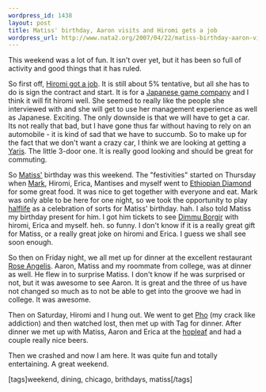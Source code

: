 ```yaml
--- 
wordpress_id: 1438
layout: post
title: Matiss' birthday, Aaron visits and Hiromi gets a job
wordpress_url: http://www.nata2.org/2007/04/22/matiss-birthday-aaron-visits-and-hiromi-gets-a-job/
---
```

<p>This weekend was a lot of fun. It isn't over yet, but it has been so full of activity and good things that it has ruled. </p> <p>So first off, <a href="http://hirominakazawa.com/2007/04/19/a-new-job/">Hiromi got a job</a>. It is still about 5% tentative, but all she has to do is sign the contract and start. It is for a <a href="http://www.google.com/search?hl=en&amp;q=namco+bandai">Japanese game company</a> and I think it will fit hiromi well. She seemed to really like the people she interviewed with and she will get to use her management experience as well as Japanese. Exciting. The only downside is that we will have to get a car. Its not really that bad, but I have gone thus far without having to rely on an automobile - it is kind of sad that we have to succumb. So to make up for the fact that we don't want a crazy car, I think we are looking at getting a <a href="http://www.toyota.com/yaris/">Yaris</a>. The little 3-door one. It is really good looking and should be great for commuting. </p> <p>So <a href="http://therats.org">Matiss'</a> birthday was this weekend. The "festivities" started on Thursday when <a href="http://markhaywardismyhero.com/">Mark</a>, Hiromi, Erica, Mantises and myself went to <a href="http://metromix.chicagotribune.com/dining/32755,0,425618.venue">Ethiopian Diamond</a> for some great food. It was nice to get together with everyone and eat. Mark was only able to be here for one night, so we took the opportunity to play <a href="http://www.steampowered.com/v/index.php?area=game&amp;AppId=320">halflife</a> as a celebration of sorts for Matiss' birthday. hah. I also told Matiss my birthday present for him. I got him tickets to see <a href="http://en.wikipedia.org/wiki/Dimmu_Borgir">Dimmu Borgir</a> with hiromi, Erica and myself. heh. so funny. I don't know if it is a really great gift for Matiss, or a really great joke on hiromi and Erica. I guess we shall see soon enough. </p> <p>So then on Friday night, we all met up for dinner at the excellent restaurant <a href="http://www.roseangelis.com/">Rose Angelis</a>. Aaron, Matiss and my roommate from college, was at dinner as well. He flew in to surprise Matiss. I don't know if he was surprised or not, but it was awesome to see Aaron. It is great and the three of us have not changed so much as to not be able to get into the groove we had in college. It was awesome. </p> <p>Then on Saturday, Hiromi and I hung out. We went to get <a href="http://en.wikipedia.org/wiki/Ph%E1%BB%9F">Pho</a> (my crack like addiction) and then watched lost, then met up with Tag for dinner. After dinner we met up with Matiss, Aaron and Erica at the <a href="http://www.hopleaf.com/">hopleaf</a> and had a couple really nice beers. </p> <p>Then we crashed and now I am here. It was quite fun and totally entertaining. A great weekend.</p> <div class="wlWriterSmartContent" id="0767317B-992E-4b12-91E0-4F059A8CECA8:7eadfe5f-fef8-4ac0-8fd7-219e46400d1a" contenteditable="false" style="padding-right: 0px; display: inline; padding-left: 0px; padding-bottom: 0px; margin: 0px; padding-top: 0px">[tags]weekend, dining, chicago, brithdays, matiss[/tags]</div>
